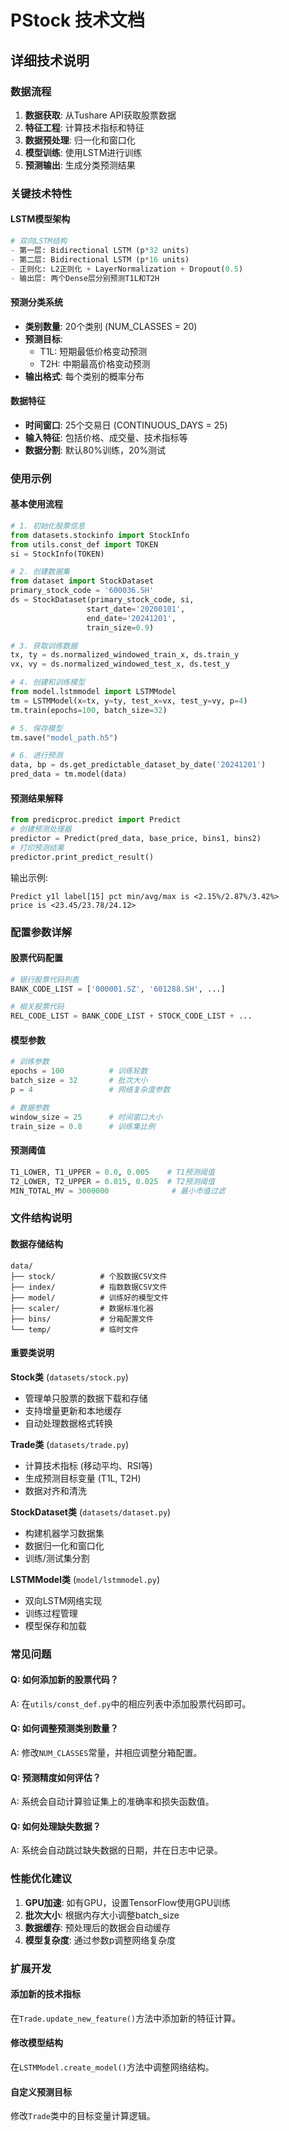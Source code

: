 # PStock 技术文档

## 详细技术说明

### 数据流程

1. **数据获取**: 从Tushare API获取股票数据
2. **特征工程**: 计算技术指标和特征
3. **数据预处理**: 归一化和窗口化
4. **模型训练**: 使用LSTM进行训练
5. **预测输出**: 生成分类预测结果

### 关键技术特性

#### LSTM模型架构
```python
# 双向LSTM结构
- 第一层: Bidirectional LSTM (p*32 units)
- 第二层: Bidirectional LSTM (p*16 units) 
- 正则化: L2正则化 + LayerNormalization + Dropout(0.5)
- 输出层: 两个Dense层分别预测T1L和T2H
```

#### 预测分类系统
- **类别数量**: 20个类别 (NUM_CLASSES = 20)
- **预测目标**: 
  - T1L: 短期最低价格变动预测
  - T2H: 中期最高价格变动预测
- **输出格式**: 每个类别的概率分布

#### 数据特征
- **时间窗口**: 25个交易日 (CONTINUOUS_DAYS = 25)
- **输入特征**: 包括价格、成交量、技术指标等
- **数据分割**: 默认80%训练，20%测试

### 使用示例

#### 基本使用流程

```python
# 1. 初始化股票信息
from datasets.stockinfo import StockInfo
from utils.const_def import TOKEN
si = StockInfo(TOKEN)

# 2. 创建数据集
from dataset import StockDataset
primary_stock_code = '600036.SH'
ds = StockDataset(primary_stock_code, si, 
                 start_date='20200101', 
                 end_date='20241201', 
                 train_size=0.9)

# 3. 获取训练数据
tx, ty = ds.normalized_windowed_train_x, ds.train_y
vx, vy = ds.normalized_windowed_test_x, ds.test_y

# 4. 创建和训练模型
from model.lstmmodel import LSTMModel
tm = LSTMModel(x=tx, y=ty, test_x=vx, test_y=vy, p=4)
tm.train(epochs=100, batch_size=32)

# 5. 保存模型
tm.save("model_path.h5")

# 6. 进行预测
data, bp = ds.get_predictable_dataset_by_date('20241201')
pred_data = tm.model(data)
```

#### 预测结果解释

```python
from predicproc.predict import Predict
# 创建预测处理器
predictor = Predict(pred_data, base_price, bins1, bins2)
# 打印预测结果
predictor.print_predict_result()
```

输出示例:
```
Predict y1l label[15] pct min/avg/max is <2.15%/2.87%/3.42%> 
price is <23.45/23.78/24.12>
```

### 配置参数详解

#### 股票代码配置
```python
# 银行股票代码列表
BANK_CODE_LIST = ['000001.SZ', '601288.SH', ...]

# 相关股票代码
REL_CODE_LIST = BANK_CODE_LIST + STOCK_CODE_LIST + ...
```

#### 模型参数
```python
# 训练参数
epochs = 100          # 训练轮数
batch_size = 32       # 批次大小  
p = 4                 # 网络复杂度参数

# 数据参数
window_size = 25      # 时间窗口大小
train_size = 0.8      # 训练集比例
```

#### 预测阈值
```python
T1_LOWER, T1_UPPER = 0.0, 0.005    # T1预测阈值
T2_LOWER, T2_UPPER = 0.015, 0.025  # T2预测阈值
MIN_TOTAL_MV = 3000000              # 最小市值过滤
```

### 文件结构说明

#### 数据存储结构
```
data/
├── stock/          # 个股数据CSV文件
├── index/          # 指数数据CSV文件  
├── model/          # 训练好的模型文件
├── scaler/         # 数据标准化器
├── bins/           # 分箱配置文件
└── temp/           # 临时文件
```

#### 重要类说明

**Stock类** (`datasets/stock.py`)
- 管理单只股票的数据下载和存储
- 支持增量更新和本地缓存
- 自动处理数据格式转换

**Trade类** (`datasets/trade.py`)
- 计算技术指标 (移动平均、RSI等)
- 生成预测目标变量 (T1L, T2H)
- 数据对齐和清洗

**StockDataset类** (`datasets/dataset.py`)
- 构建机器学习数据集
- 数据归一化和窗口化
- 训练/测试集分割

**LSTMModel类** (`model/lstmmodel.py`)
- 双向LSTM网络实现
- 训练过程管理
- 模型保存和加载

### 常见问题

#### Q: 如何添加新的股票代码？
A: 在`utils/const_def.py`中的相应列表中添加股票代码即可。

#### Q: 如何调整预测类别数量？
A: 修改`NUM_CLASSES`常量，并相应调整分箱配置。

#### Q: 预测精度如何评估？
A: 系统会自动计算验证集上的准确率和损失函数值。

#### Q: 如何处理缺失数据？
A: 系统会自动跳过缺失数据的日期，并在日志中记录。

### 性能优化建议

1. **GPU加速**: 如有GPU，设置TensorFlow使用GPU训练
2. **批次大小**: 根据内存大小调整batch_size
3. **数据缓存**: 预处理后的数据会自动缓存
4. **模型复杂度**: 通过参数p调整网络复杂度

### 扩展开发

#### 添加新的技术指标
在`Trade.update_new_feature()`方法中添加新的特征计算。

#### 修改模型结构
在`LSTMModel.create_model()`方法中调整网络结构。

#### 自定义预测目标
修改`Trade`类中的目标变量计算逻辑。